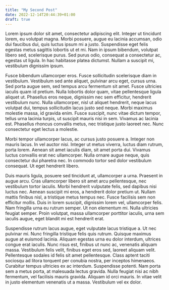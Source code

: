 ```yaml
---
title: "My Second Post"
date: 2022-12-14T20:44:39+01:00
draft: true
---
```


Lorem ipsum dolor sit amet, consectetur adipiscing elit. Integer ut tincidunt lorem, eu volutpat magna. Morbi posuere, augue eu lacinia accumsan, odio dui faucibus dui, quis luctus ipsum mi a justo. Suspendisse eget felis egestas metus sagittis lobortis ut et mi. Nam in ipsum bibendum, volutpat libero sed, scelerisque purus. Sed purus odio, consequat a consectetur ac, egestas ut ligula. In hac habitasse platea dictumst. Nullam a suscipit mi, vestibulum dignissim ipsum.
<!--more-->
Fusce bibendum ullamcorper eros. Fusce sollicitudin scelerisque diam in vestibulum. Vestibulum sed ante aliquet, pulvinar arcu eget, cursus urna. Sed porta augue sem, sed tempus arcu fermentum sit amet. Fusce ultricies iaculis quam id pretium. Nulla lobortis dolor quam, vitae pellentesque ligula aliquet ut. Phasellus eros neque, dignissim nec sem efficitur, hendrerit vestibulum nunc. Nulla ullamcorper, nisl ut aliquet hendrerit, neque lacus volutpat dui, tempus sollicitudin lacus justo sed neque. Morbi maximus molestie massa, id gravida enim. Fusce suscipit, nunc vitae dictum tempor, tellus urna lacinia turpis, ut suscipit mauris nisi in sem. Vivamus ac lacinia est. Phasellus rhoncus convallis metus, nec tristique justo laoreet nec. Nunc consectetur eget lectus a molestie.

Morbi tempor ullamcorper lacus, ac cursus justo posuere a. Integer non mauris lacus. In vel auctor nisi. Integer ut metus viverra, luctus diam rutrum, porta lorem. Aenean sit amet iaculis diam, sit amet porta dui. Vivamus luctus convallis erat nec ullamcorper. Nulla ornare augue neque, quis consectetur dui pharetra nec. In commodo tortor sed dolor vestibulum consequat. Ut eget hendrerit libero.

Duis mauris ligula, posuere sed tincidunt at, ullamcorper a urna. Praesent in augue arcu. Cras ullamcorper libero sit amet arcu pellentesque, nec vestibulum tortor iaculis. Morbi hendrerit vulputate felis, sed dapibus nisi luctus nec. Aenean suscipit mi eros, a hendrerit dolor pretium ut. Nullam mattis finibus nisl, a tristique metus tempus nec. Fusce facilisis sem non efficitur mollis. Duis in lorem suscipit, dignissim lorem vel, ullamcorper felis. Nam fringilla urna eu rutrum semper. Ut non elementum mi. Nulla ultricies feugiat semper. Proin volutpat, massa ullamcorper porttitor iaculis, urna sem iaculis augue, eget blandit mi est hendrerit erat.

Suspendisse rutrum lacus augue, eget vulputate lacus tristique a. Ut nec pulvinar mi. Nunc fringilla tristique felis quis rutrum. Quisque maximus augue at euismod lacinia. Aliquam egestas urna eu dolor interdum, ultrices congue erat iaculis. Nunc risus est, finibus ut nunc ac, venenatis aliquam massa. Vestibulum felis velit, finibus eget eros sed, laoreet aliquam velit. Pellentesque sodales id felis sit amet pellentesque. Class aptent taciti sociosqu ad litora torquent per conubia nostra, per inceptos himenaeos. Curabitur tempus ultricies ex ac interdum. Suspendisse potenti. Nam porta sem a metus porta, at malesuada lectus gravida. Nulla feugiat nisi ac nibh fermentum, vel facilisis mauris gravida. Aliquam id orci mauris. In vitae velit in justo elementum venenatis ut a massa. Vestibulum vel ex dolor.